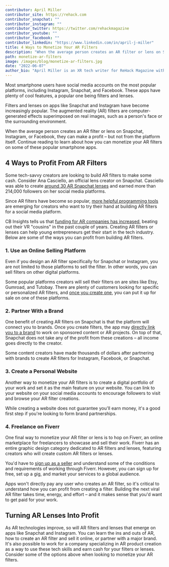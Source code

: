 ```yaml
---
contributor: April Miller
contributor_site: https://rehack.com
contributor_snapchat: ""
contributor_instagram: ""
contributor_twitter: https://twitter.com/rehackmagazine
contributor_youtube: ""
contributor_facebook: ""
contributor_linkedin: "https://www.linkedin.com/in/april-j-miller"
title: 4 Ways to Monetize Your AR Filters
description: "When the average person creates an AR filter or lens on Snapchat, Instagram, or Facebook, they can make a profit – but not from the platform itself. Continue reading to learn about how you can monetize your AR filters on some of these popular smartphone apps."
path: monetize-ar-filters
image: /images/blog/monetize-ar-filters.jpg
date: "2022-06-07"
author_bio: "April Miller is an XR tech writer for ReHack Magazine with a passion for educating readers on the technology's promising future."
---
```


Most smartphone users have social media accounts on the most popular platforms, including Instagram, Snapchat, and Facebook. These apps have plenty of cool features, a popular one being filters and lenses.

Filters and lenses on apps like Snapchat and Instagram have become increasingly popular. The augmented reality (AR) filters are computer-generated effects superimposed on real images, such as a person's face or the surrounding environment.

When the average person creates an AR filter or lens on Snapchat, Instagram, or Facebook, they can make a profit – but not from the platform itself. Continue reading to learn about how you can monetize your AR filters on some of these popular smartphone apps.

## 4 Ways to Profit From AR Filters

Some tech-savvy creators are looking to build AR filters to make some cash. Consider Ana Casciello, an official lens creator on Snapchat. Casciello was able to create [around 30 AR Snapchat lenses](https://www.cnn.com/2019/08/13/tech/snapchat-lens-creators/index.html) and earned more than 214,000 followers on her social media platforms.

Since AR filters have become so popular, [more helpful programming tools](https://rehack.com/iot/what-is-augmented-reality-technology/) are emerging for creators who want to try their hand at building AR filters for a social media platform.

CB Insights tells us that [funding for AR companies has increased](<https://www.bdo.com/insights/industries/technology/bdo-knows-technology-(3)>), beating out their VR "cousins" in the past couple of years. Creating AR filters or lenses can help young entrepreneurs get their start in the tech industry. Below are some of the ways you can profit from building AR filters.

### 1. Use an Online Selling Platform

Even if you design an AR filter specifically for Snapchat or Instagram, you are not limited to those platforms to sell the filter. In other words, you can sell filters on other digital platforms.

Some popular platforms creators will sell their filters on are sites like Etsy, Gumroad, and Tutobay. There are plenty of customers looking for specific or personalized AR filters, and [once you create one](https://www.hypebot.com/hypebot/2020/10/how-to-create-your-own-instagram-ar-filters.html), you can put it up for sale on one of these platforms.

### 2. Partner With a Brand

One benefit of creating AR filters on Snapchat is that the platform will connect you to brands. Once you create filters, the app may [directly link you to a brand](https://forbusiness.snapchat.com/partners) to work on sponsored content or AR projects. On top of that, Snapchat does not take any of the profit from these creations – all income goes directly to the creator.

Some content creators have made thousands of dollars after partnering with brands to create AR filters for Instagram, Facebook, or Snapchat.

### 3. Create a Personal Website

Another way to monetize your AR filters is to create a digital portfolio of your work and set it as the main feature on your website. You can link to your website on your social media accounts to encourage followers to visit and browse your AR filter creations.

While creating a website does not guarantee you'll earn money, it's a good first step if you're looking to form brand partnerships.

### 4. Freelance on Fiverr

One final way to monetize your AR filter or lens is to hop on Fiverr, an online marketplace for freelancers to showcase and sell their work. Fiverr has an entire graphic design category dedicated to AR filters and lenses, featuring creators who will create custom AR filters or lenses.

You'd have to [sign up as a seller](https://www.fiverr.com/start_selling?source=top_nav) and understand some of the conditions and requirements of working through Fiverr. However, you can sign up for free, set up a gig, and market your services to a global audience.

Apps won't directly pay any user who creates an AR filter, so it's critical to understand how you can profit from creating a filter. Building the next viral AR filter takes time, energy, and effort – and it makes sense that you'd want to get paid for your work.

## Turning AR Lenses Into Profit

As AR technologies improve, so will AR filters and lenses that emerge on apps like Snapchat and Instagram. You can learn the ins and outs of AR, how to create an AR filter and sell it online, or partner with a major brand. It's also possible to work for a company specializing in AR product creation as a way to use these tech skills and earn cash for your filters or lenses. Consider some of the options above when looking to monetize your AR filters.
